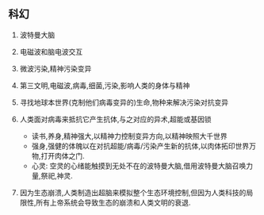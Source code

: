## 科幻 
1. 波特曼大脑
2. 电磁波和脑电波交互
3. 微波污染,精神污染变异
4. 第三文明,电磁波,病毒,细菌,污染,影响人类的身体与精神
5. 寻找地球本世界(克制他们病毒变异的)生命,物种来解决污染对抗变异
6. 人类面对病毒来抵抗它产生抗体,与之对应的异术,超能或基因锁
	- 读书,养身,精神强大,以精神力控制变异方向,以精神映照大千世界
	- 强身,强健的体魄以在对抗超能/病毒/污染产生新的抗体,以肉体拓印世界万物,打开肉体之门.
	- 心灵: 空灵的心绪能触摸到无处不在的波特曼大脑,借用波特曼大脑召唤力量,祭祀,神灵.

7. 因为生态崩溃,人类制造出超脑来模拟整个生态环境控制,但因为人类科技的局限性,所有上帝系统会导致生态的崩溃和人类文明的衰退.
